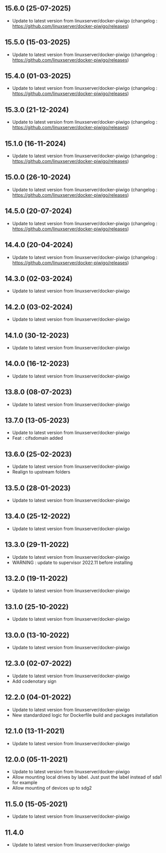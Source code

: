 
## 15.6.0 (25-07-2025)
- Update to latest version from linuxserver/docker-piwigo (changelog : https://github.com/linuxserver/docker-piwigo/releases)

## 15.5.0 (15-03-2025)
- Update to latest version from linuxserver/docker-piwigo (changelog : https://github.com/linuxserver/docker-piwigo/releases)

## 15.4.0 (01-03-2025)
- Update to latest version from linuxserver/docker-piwigo (changelog : https://github.com/linuxserver/docker-piwigo/releases)

## 15.3.0 (21-12-2024)
- Update to latest version from linuxserver/docker-piwigo (changelog : https://github.com/linuxserver/docker-piwigo/releases)

## 15.1.0 (16-11-2024)
- Update to latest version from linuxserver/docker-piwigo (changelog : https://github.com/linuxserver/docker-piwigo/releases)

## 15.0.0 (26-10-2024)
- Update to latest version from linuxserver/docker-piwigo (changelog : https://github.com/linuxserver/docker-piwigo/releases)

## 14.5.0 (20-07-2024)
- Update to latest version from linuxserver/docker-piwigo (changelog : https://github.com/linuxserver/docker-piwigo/releases)

## 14.4.0 (20-04-2024)
- Update to latest version from linuxserver/docker-piwigo (changelog : https://github.com/linuxserver/docker-piwigo/releases)

## 14.3.0 (02-03-2024)

- Update to latest version from linuxserver/docker-piwigo

## 14.2.0 (03-02-2024)

- Update to latest version from linuxserver/docker-piwigo

## 14.1.0 (30-12-2023)

- Update to latest version from linuxserver/docker-piwigo

## 14.0.0 (16-12-2023)

- Update to latest version from linuxserver/docker-piwigo

## 13.8.0 (08-07-2023)

- Update to latest version from linuxserver/docker-piwigo

## 13.7.0 (13-05-2023)

- Update to latest version from linuxserver/docker-piwigo
- Feat : cifsdomain added

## 13.6.0 (25-02-2023)

- Update to latest version from linuxserver/docker-piwigo
- Realign to upstream folders

## 13.5.0 (28-01-2023)

- Update to latest version from linuxserver/docker-piwigo

## 13.4.0 (25-12-2022)

- Update to latest version from linuxserver/docker-piwigo

## 13.3.0 (29-11-2022)

- Update to latest version from linuxserver/docker-piwigo
- WARNING : update to supervisor 2022.11 before installing

## 13.2.0 (19-11-2022)

- Update to latest version from linuxserver/docker-piwigo

## 13.1.0 (25-10-2022)

- Update to latest version from linuxserver/docker-piwigo

## 13.0.0 (13-10-2022)

- Update to latest version from linuxserver/docker-piwigo

## 12.3.0 (02-07-2022)

- Update to latest version from linuxserver/docker-piwigo
- Add codenotary sign

## 12.2.0 (04-01-2022)

- Update to latest version from linuxserver/docker-piwigo
- New standardized logic for Dockerfile build and packages installation

## 12.1.0 (13-11-2021)

- Update to latest version from linuxserver/docker-piwigo

## 12.0.0 (05-11-2021)

- Update to latest version from linuxserver/docker-piwigo
- Allow mounting local drives by label. Just pust the label instead of sda1 for example
- Allow mounting of devices up to sdg2

## 11.5.0 (15-05-2021)

- Update to latest version from linuxserver/docker-piwigo

## 11.4.0

- Update to latest version from linuxserver/docker-piwigo
